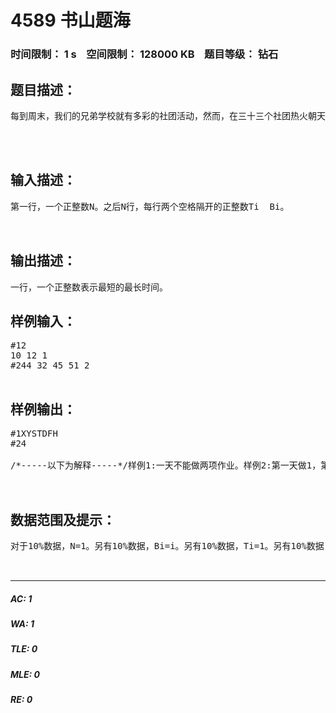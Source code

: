 # 4589 书山题海   
### 时间限制： 1 s&nbsp;&nbsp;&nbsp;&nbsp;空间限制： 128000 KB&nbsp;&nbsp;&nbsp;&nbsp;题目等级： 钻石  
## 题目描述：  

<pre>
每到周末，我们的兄弟学校就有多彩的社团活动，然而，在三十三个社团热火朝天的活动背后，也许是三十三项堆积如山的作业。（我夸张了，也许没有33项，但写满一黑板绝对无压力）可怜的XHY同学也难免深受其害。她给CYD大神看了作业短信，足足写满了两条。然而，在令人绝望的一行行文字中，还藏着一点希望：“（周三交）”CYD大神很同情她，于是想帮她减轻一点负担（毕竟他们初中时都能在新西兰惠灵顿时间凌晨两点睡觉）。老师仅有的一点仁慈，给了她使用缓兵之计的条件。她一共有N项作业，每项需要Ti时间完成，并且要在Bi天之内（含）上交。她是个认真的孩子，为了提升作业质量，她每天都只会做一项作业的一部分或全部，而且每天花的时间只会是整数（不要问我为什么，这是她的习惯）。CYD大神想帮她写一个程序，合理分配作业，使得她能按时完成所有作业，并且使每天做作业的最长时间最短。请你帮他完成这个程序，求出这个最短的最长时间。如果不可能完成所有作业，输出“XYSTDFH”（小猿搜题大法好）。  
  
  

</pre>
  
  
## 输入描述：  

<pre>
第一行，一个正整数N。之后N行，每行两个空格隔开的正整数Ti  Bi。  
  

</pre>
  
  
## 输出描述：  

<pre>
一行，一个正整数表示最短的最长时间。
</pre>
  
  
## 样例输入：  

<pre>
#12  
10 12 1  
#244 32 45 51 2  

</pre>
  
  
## 样例输出：  

<pre>
#1XYSTDFH  
#24  
  
/*-----以下为解释-----*/样例1:一天不能做两项作业。样例2:第一天做1，第二天做4，第三天做2，四五两天平分5（2+3）。  
  

</pre>
  
  
## 数据范围及提示：  

<pre>
对于10%数据，N=1。另有10%数据，Bi=i。另有10%数据，Ti=1。另有10%数据，Ti<=2,Bi<=20.另有20%数据，Ti<=200,Bi<=300.对于70%数据，N<=2000。对于全部数据，N<=50000,Ti,Bi<=10^9。  
  

</pre>
  
  
***  

##### AC: 1  
##### WA: 1  
##### TLE: 0  
##### MLE: 0  
##### RE: 0  
